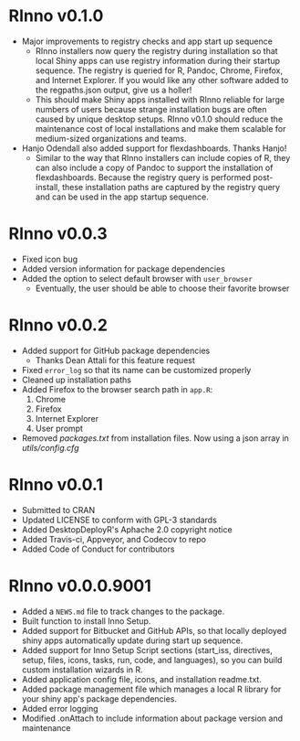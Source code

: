 # RInno v0.1.0
* Major improvements to registry checks and app start up sequence
    * RInno installers now query the registry during installation so that local Shiny apps can use registry information during their startup sequence. The registry is queried for R, Pandoc, Chrome, Firefox, and Internet Explorer. If you would like any other software added to the regpaths.json output, give us a holler!
    * This should make Shiny apps installed with RInno reliable for large numbers of users because strange installation bugs are often caused by unique desktop setups. RInno v0.1.0 should reduce the maintenance cost of local installations and make them scalable for medium-sized organizations and teams.
* Hanjo Odendall also added support for flexdashboards. Thanks Hanjo!
    * Similar to the way that RInno installers can include copies of R, they can also include a copy of Pandoc to support the installation of flexdashboards. Because the registry query is performed post-install, these installation paths are captured by the registry query and can be used in the app startup sequence.

# RInno v0.0.3
* Fixed icon bug
* Added version information for package dependencies
* Added the option to select default browser with `user_browser`
    * Eventually, the user should be able to choose their favorite browser

# RInno v0.0.2
* Added support for GitHub package dependencies
    * Thanks Dean Attali for this feature request
* Fixed `error_log` so that its name can be customized properly
* Cleaned up installation paths
* Added Firefox to the browser search path in `app.R`:
    1. Chrome
    2. Firefox
    3. Internet Explorer
    4. User prompt
* Removed *packages.txt* from installation files. Now using a json array in *utils/config.cfg*

# RInno v0.0.1
* Submitted to CRAN
* Updated LICENSE to conform with GPL-3 standards
* Added DesktopDeployR's Aphache 2.0 copyright notice
* Added Travis-ci, Appveyor, and Codecov to repo
* Added Code of Conduct for contributors

# RInno v0.0.0.9001
* Added a `NEWS.md` file to track changes to the package.
* Built function to install Inno Setup.
* Added support for Bitbucket and GitHub APIs, so that locally deployed shiny apps automatically update during start up sequence.
* Added support for Inno Setup Script sections (start_iss, directives, setup, files, icons, tasks, run, code, and languages), so you can build custom installation wizards in R.
* Added application config file, icons, and installation readme.txt.
* Added package management file which manages a local R library for your shiny app's package dependencies.
* Added error logging
* Modified .onAttach to include information about package version and maintenance
